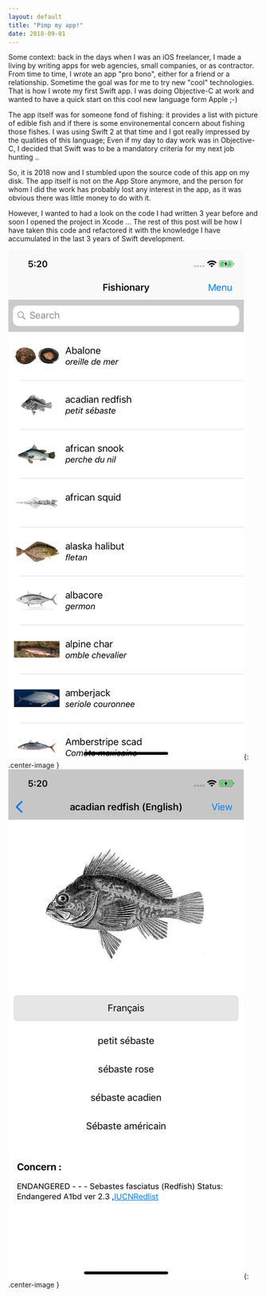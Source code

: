 ```yaml
---
layout: default
title: "Pimp my app!"
date: 2018-09-01
---
```


Some context: back in the days when I was an iOS freelancer, I made a living by writing apps for web agencies, small companies, or as contractor. From time to time, I wrote an app "pro bono", either for a friend or a relationship. Sometime the goal was for me to try new "cool" technologies. That is how I wrote my first Swift app. I was doing Objective-C at work and wanted to have a quick start on this cool new language form Apple ;-)

The app itself was for someone fond of fishing: it provides a list with picture of edible fish and if there is some environemental concern about fishing those fishes. I was using Swift 2 at that time and I got really impressed by the qualities of this language; Even if my day to day work was in Objective-C, I decided that Swift was to be a mandatory criteria for my next job hunting ..

So, it is 2018 now and I stumbled upon the source code of this app on my disk. The app itself is not on the App Store anymore, and the person for whom I did the work has probably lost any interest in the app, as it was obvious there was little money to do with it.

However, I wanted to had a look on the code I had written 3 year before and soon I opened the project in Xcode ... The rest of this post will be how I have taken this code and refactored it with the knowledge I have accumulated in the last 3 years of Swift development.

![Fishionary - List view](/images/fishionary-master.png){: .center-image }
![Fishionary - Detail view](/images/fishionary-detail.png){: .center-image }


